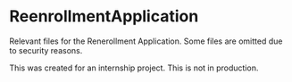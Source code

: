 # ReenrollmentApplication

Relevant files for the Renerollment Application. Some files are omitted due to security reasons.

This was created for an internship project. This is not in production.
